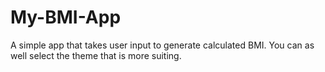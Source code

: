 # My-BMI-App
A simple app that takes user input to generate calculated BMI. You can as well select the theme that is more suiting.
